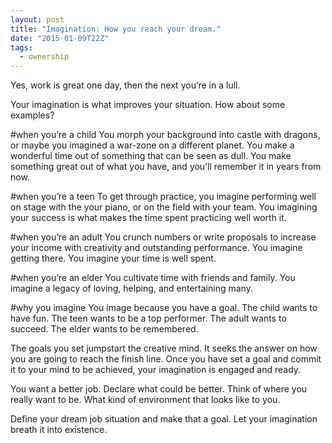 ```yaml
---
layout: post
title: "Imagination: How you reach your dream."
date: "2015-01-09T22Z"
tags:
  - ownership
---
```


Yes, work is great one day, then the next you’re in a lull.

Your imagination is what improves your situation. How about some examples?

#when you’re a child
You morph your background into castle with dragons, or maybe you imagined a war-zone on a different planet. You make a wonderful time out of something that can be seen as dull. You make something great out of what you have, and you’ll remember it in years from now.

#when you’re a teen
To get through practice, you imagine performing well on stage with the your piano, or on the field with your team. You imagining your success is what makes the time spent practicing well worth it.

#when you’re an adult
You crunch numbers or write proposals to increase your income with creativity and outstanding performance. You imagine getting there. You imagine your time is well spent.

#when you’re an elder
You cultivate time with friends and family. You imagine a legacy of loving, helping, and entertaining many.

#why you imagine
You image because you have a goal. The child wants to have fun. The teen wants to be a top performer. The adult wants to succeed. The elder wants to be remembered.

The goals you set jumpstart the creative mind. It seeks the answer on how you are going to reach the finish line. Once you have set a goal and commit it to your mind to be achieved, your imagination is engaged and ready.

You want a better job. Declare what could be better. Think of where you really want to be. What kind of environment that looks like to you.

Define your dream job situation and make that a goal. Let your imagination breath it into existence.
